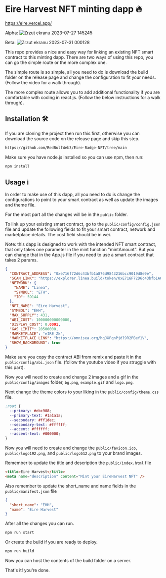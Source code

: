 # Eire Harvest NFT minting dapp 🔥

https://eire.vercel.app/

Alpha:
![Zrzut ekranu 2023-07-27 145245](https://github.com/RedBullWeb3/Eire-Badge-NFT/assets/65456462/23817f8e-b48e-4ad2-a116-2d1f05d281aa)


Beta:
![Zrzut ekranu 2023-07-31 000128](https://github.com/RedBullWeb3/Eire-Badge-NFT/assets/65456462/a7976d8a-015a-45c5-a1d5-d58ff4ea1544)



This repo provides a nice and easy way for linking an existing NFT smart contract to this minting dapp. There are two ways of using this repo, you can go the simple route or the more complex one.

The simple route is so simple, all you need to do is download the build folder on the release page and change the configuration to fit your needs. (Follow the video for a walk through).

The more complex route allows you to add additional functionality if you are comfortable with coding in react.js. (Follow the below instructions for a walk through).

## Installation 🛠️

If you are cloning the project then run this first, otherwise you can download the source code on the release page and skip this step.

```sh
https://github.com/RedBullWeb3/Eire-Badge-NFT/tree/main
```

Make sure you have node.js installed so you can use npm, then run:

```sh
npm install
```

## Usage ℹ️

In order to make use of this dapp, all you need to do is change the configurations to point to your smart contract as well as update the images and theme file.

For the most part all the changes will be in the `public` folder.

To link up your existing smart contract, go to the `public/config/config.json` file and update the following fields to fit your smart contract, network and marketplace details. The cost field should be in wei.

Note: this dapp is designed to work with the intended NFT smart contract, that only takes one parameter in the mint function "mintAmount". But you can change that in the App.js file if you need to use a smart contract that takes 2 params.

```json
{
  "CONTRACT_ADDRESS": "0xe716f72d6c43bfb1a876d9843216bcc9019d8e9e",
  "SCAN_LINK": "https://explorer.linea.build/token/0xE716F72D6c43bfb1A876d9843216bCC9019d8E9e/token-transfers",
  "NETWORK": {
    "NAME": "Linea",
    "SYMBOL": "ETH",
    "ID": 59144
  },
  "NFT_NAME": "Eire Harvest",
  "SYMBOL": "EHH",
  "MAX_SUPPLY": 431,
  "WEI_COST": 100000000000000,
  "DISPLAY_COST": 0.0001,
  "GAS_LIMIT": 28500000,
  "MARKETPLACE": "eIRE Zk",
  "MARKETPLACE_LINK": "https://omnisea.org/hqJXPqnPjdl9R2PBef1V",
  "SHOW_BACKGROUND": true
}
```

Make sure you copy the contract ABI from remix and paste it in the `public/config/abi.json` file.
(follow the youtube video if you struggle with this part).

Now you will need to create and change 2 images and a gif in the `public/config/images` folder, `bg.png`, `example.gif` and `logo.png`.

Next change the theme colors to your liking in the `public/config/theme.css` file.

```css
:root {
  --primary: #ebc908;
  --primary-text: #1a1a1a;
  --secondary: #ff1dec;
  --secondary-text: #ffffff;
  --accent: #ffffff;
  --accent-text: #000000;
}
```

Now you will need to create and change the `public/favicon.ico`, `public/logo192.png`, and
`public/logo512.png` to your brand images.

Remember to update the title and description the `public/index.html` file

```html
<title>Eire Harvest</title>
<meta name="description" content="Mint your EireHarvest NFT" />
```

Also remember to update the short_name and name fields in the `public/manifest.json` file

```json
{
  "short_name": "EHH",
  "name": "Eire Harvest"
}
```

After all the changes you can run.

```sh
npm run start
```

Or create the build if you are ready to deploy.

```sh
npm run build
```

Now you can host the contents of the build folder on a server.

That's it! you're done.
